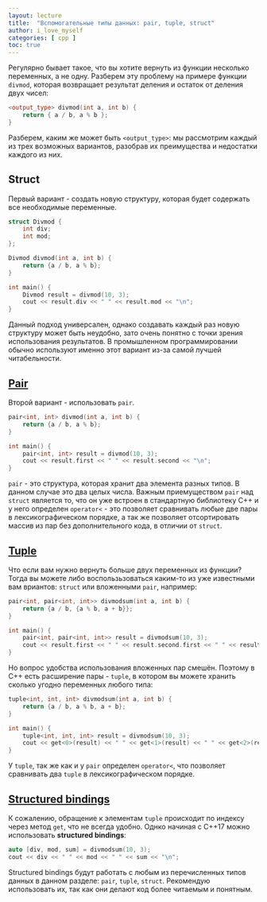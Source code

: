 ```yaml
---
layout: lecture
title:  "Вспомогательные типы данных: pair, tuple, struct"
author: i_love_myself
categories: [ cpp ]
toc: true
---
```


Регулярно бывает такое, что вы хотите вернуть из функции несколько переменных, а не одну. Разберем эту проблему на примере функции `divmod`, которая возвращает результат деления и остаток от деления двух чисел:

```cpp
<output_type> divmod(int a, int b) {
    return { a / b, a % b };
}
```

Разберем, каким же может быть `<output_type>`: мы рассмотрим каждый из трех возможных вариантов, разобрав их преимущества и недостатки каждого из них.

## Struct

Первый вариант - создать новую структуру, которая будет содержать все необходимые переменные.

```cpp
struct Divmod {
    int div;
    int mod;
};

Divmod divmod(int a, int b) {
    return {a / b, a % b};
}

int main() {
    Divmod result = divmod(10, 3);
    cout << result.div << " " << result.mod << "\n";
}
```

Данный подход универсален, однако создавать каждый раз новую структуру может быть неудобно, зато очень понятно с точки зрения использования результатов. В промышленном программировании обычно используют именно этот вариант из-за самой лучшей читабельности.

## [Pair](https://en.cppreference.com/w/cpp/utility/pair)

Второй вариант - использовать `pair`.

```cpp
pair<int, int> divmod(int a, int b) {
    return {a / b, a % b};
}

int main() {
    pair<int, int> result = divmod(10, 3);
    cout << result.first << " " << result.second << "\n";
}
```

`pair` - это структура, которая хранит два элемента разных типов. В данном случае это два целых числа. Важным приемуществом `pair` над `struct` является то, что он уже встроен в стандартную библиотеку C++ и у него определен `operator<` - это позволяет сравнивать любые две пары в лексикографическом порядке, а так же позволяет отсортировать массив из пар без дополнительного кода, в отличии от `struct`.

## [Tuple](https://en.cppreference.com/w/cpp/utility/tuple)

Что если вам нужно вернуть больше двух переменных из функции? Тогда вы можете либо воспользьзоваться каким-то из уже известными вам вриантов: `struct` или вложенными `pair`, например:

```cpp
pair<int, pair<int, int>> divmodsum(int a, int b) {
    return {a / b, {a % b, a + b}};
}

int main() {
    pair<int, pair<int, int>> result = divmodsum(10, 3);
    cout << result.first << " " << result.second.first << " " << result.second.second << "\n";
}
```

Но вопрос удобства использования вложенных пар смешён. Поэтому в С++ есть расширение пары - `tuple`, в котором вы можете хранить сколько угодно переменных любого типа:

```cpp
tuple<int, int, int> divmodsum(int a, int b) {
    return {a / b, a % b, a + b};
}

int main() {
    tuple<int, int, int> result = divmodsum(10, 3);
    cout << get<0>(result) << " " << get<1>(result) << " " << get<2>(result) << "\n";
}
```

У `tuple`, так же как и у `pair` определен `operator<`, что позволяет сравнивать два `tuple` в лексикографическом порядке.

## [Structured bindings](https://en.cppreference.com/w/cpp/language/structured_binding)

К сожалению, обращение к элементам `tuple` происходит по индексу через метод `get`, что не всегда удобно. Однко начиная с C++17 можно использовать __structured bindings__:

```cpp
auto [div, mod, sum] = divmodsum(10, 3);
cout << div << " " << mod << " " << sum << "\n";
```

Structured bindings будут работать с любым из перечисленных типов данных в данном разделе: `pair`, `tuple`, `struct`. Рекомендую использовать их, так как они делают код более читаемым и понятным.

